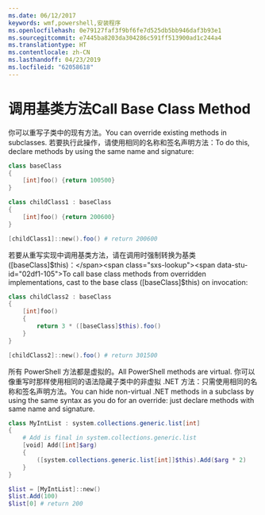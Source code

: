 ```yaml
---
ms.date: 06/12/2017
keywords: wmf,powershell,安装程序
ms.openlocfilehash: 0e79127faf3f9bf6fe7d525db5bb946daf3b93e1
ms.sourcegitcommit: e7445ba8203da304286c591ff513900ad1c244a4
ms.translationtype: HT
ms.contentlocale: zh-CN
ms.lasthandoff: 04/23/2019
ms.locfileid: "62058618"
---
```

# <a name="call-base-class-method"></a><span data-ttu-id="02df1-102">调用基类方法</span><span class="sxs-lookup"><span data-stu-id="02df1-102">Call Base Class Method</span></span>

<span data-ttu-id="02df1-103">你可以重写子类中的现有方法。</span><span class="sxs-lookup"><span data-stu-id="02df1-103">You can override existing methods in subclasses.</span></span> <span data-ttu-id="02df1-104">若要执行此操作，请使用相同的名称和签名声明方法：</span><span class="sxs-lookup"><span data-stu-id="02df1-104">To do this, declare methods by using the same name and signature:</span></span>

```powershell
class baseClass
{
    [int]foo() {return 100500}
}

class childClass1 : baseClass
{
    [int]foo() {return 200600}
}

[childClass1]::new().foo() # return 200600
```

<span data-ttu-id="02df1-105">若要从重写实现中调用基类方法，请在调用时强制转换为基类 ([baseClass]$this)：</span><span class="sxs-lookup"><span data-stu-id="02df1-105">To call base class methods from overridden implementations, cast to the base class ([baseClass]$this) on invocation:</span></span>

```powershell
class childClass2 : baseClass
{
    [int]foo()
    {
        return 3 * ([baseClass]$this).foo()
    }
}

[childClass2]::new().foo() # return 301500
```

<span data-ttu-id="02df1-106">所有 PowerShell 方法都是虚拟的。</span><span class="sxs-lookup"><span data-stu-id="02df1-106">All PowerShell methods are virtual.</span></span> <span data-ttu-id="02df1-107">你可以像重写时那样使用相同的语法隐藏子类中的非虚拟 .NET 方法：只需使用相同的名称和签名声明方法。</span><span class="sxs-lookup"><span data-stu-id="02df1-107">You can hide non-virtual .NET methods in a subclass by using the same syntax as you do for an override: just declare methods with same name and signature.</span></span>

```powershell
class MyIntList : system.collections.generic.list[int]
{
    # Add is final in system.collections.generic.list
    [void] Add([int]$arg)
    {
        ([system.collections.generic.list[int]]$this).Add($arg * 2)
    }
}

$list = [MyIntList]::new()
$list.Add(100)
$list[0] # return 200
```
